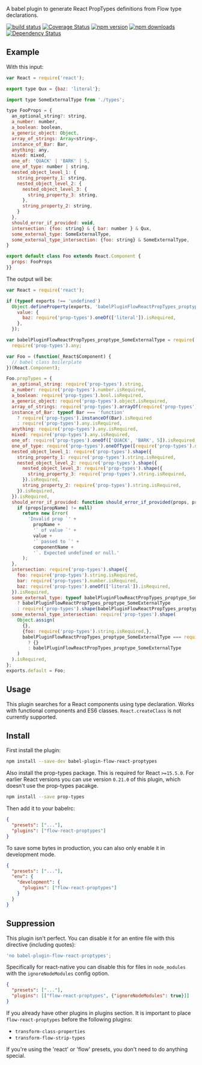 A babel plugin to generate React PropTypes definitions from Flow type declarations.

[![build status](https://img.shields.io/travis/brigand/babel-plugin-flow-react-proptypes/master.svg?style=flat-square)](https://travis-ci.org/brigand/babel-plugin-flow-react-proptypes)
[![Coverage Status](https://coveralls.io/repos/github/brigand/babel-plugin-flow-react-proptypes/badge.svg?branch=master)](https://coveralls.io/github/brigand/babel-plugin-flow-react-proptypes?branch=master)
[![npm version](https://img.shields.io/npm/v/babel-plugin-flow-react-proptypes.svg?style=flat-square)](https://www.npmjs.com/package/babel-plugin-flow-react-proptypes)
[![npm downloads](https://img.shields.io/npm/dm/babel-plugin-flow-react-proptypes.svg?style=flat-square)](https://www.npmjs.com/package/babel-plugin-flow-react-proptypes)
[![Dependency Status](https://img.shields.io/david/brigand/babel-plugin-flow-react-proptypes.svg?style=flat-square)](https://david-dm.org/brigand/babel-plugin-flow-react-proptypes)

## Example

With this input:

```js
var React = require('react');

export type Qux = {baz: 'literal'};

import type SomeExternalType from './types';

type FooProps = {
  an_optional_string?: string,
  a_number: number,
  a_boolean: boolean,
  a_generic_object: Object,
  array_of_strings: Array<string>,
  instance_of_Bar: Bar,
  anything: any,
  mixed: mixed,
  one_of: 'QUACK' | 'BARK' | 5,
  one_of_type: number | string,
  nested_object_level_1: {
    string_property_1: string,
    nested_object_level_2: {
      nested_object_level_3: {
        string_property_3: string,
      },
      string_property_2: string,
    }
  },
  should_error_if_provided: void,
  intersection: {foo: string} & { bar: number } & Qux,
  some_external_type: SomeExternalType,
  some_external_type_intersection: {foo: string} & SomeExternalType,
}

export default class Foo extends React.Component {
  props: FooProps
}}
```

The output will be:

```js
var React = require('react');

if (typeof exports !== 'undefined')
  Object.defineProperty(exports, 'babelPluginFlowReactPropTypes_proptype_Qux', {
    value: {
      baz: require('prop-types').oneOf(['literal']).isRequired,
    },
  });

var babelPluginFlowReactPropTypes_proptype_SomeExternalType = require('./types').babelPluginFlowReactPropTypes_proptype_SomeExternalType ||
  require('prop-types').any;

var Foo = (function(_React$Component) {
  // babel class boilerplate
})(React.Component);

Foo.propTypes = {
  an_optional_string: require('prop-types').string,
  a_number: require('prop-types').number.isRequired,
  a_boolean: require('prop-types').bool.isRequired,
  a_generic_object: require('prop-types').object.isRequired,
  array_of_strings: require('prop-types').arrayOf(require('prop-types').string).isRequired,
  instance_of_Bar: typeof Bar === 'function'
    ? require('prop-types').instanceOf(Bar).isRequired
    : require('prop-types').any.isRequired,
  anything: require('prop-types').any.isRequired,
  mixed: require('prop-types').any.isRequired,
  one_of: require('prop-types').oneOf(['QUACK', 'BARK', 5]).isRequired,
  one_of_type: require('prop-types').oneOfType([require('prop-types').number, require('prop-types').string]).isRequired,
  nested_object_level_1: require('prop-types').shape({
    string_property_1: require('prop-types').string.isRequired,
    nested_object_level_2: require('prop-types').shape({
      nested_object_level_3: require('prop-types').shape({
        string_property_3: require('prop-types').string.isRequired,
      }).isRequired,
      string_property_2: require('prop-types').string.isRequired,
    }).isRequired,
  }).isRequired,
  should_error_if_provided: function should_error_if_provided(props, propName, componentName) {
    if (props[propName] != null)
      return new Error(
        'Invalid prop `' +
          propName +
          '` of value `' +
          value +
          '` passed to `' +
          componentName +
          '`. Expected undefined or null.'
      );
  },
  intersection: require('prop-types').shape({
    foo: require('prop-types').string.isRequired,
    bar: require('prop-types').number.isRequired,
    baz: require('prop-types').oneOf(['literal']).isRequired,
  }).isRequired,
  some_external_type: typeof babelPluginFlowReactPropTypes_proptype_SomeExternalType === 'function'
    ? babelPluginFlowReactPropTypes_proptype_SomeExternalType
    : require('prop-types').shape(babelPluginFlowReactPropTypes_proptype_SomeExternalType).isRequired,
  some_external_type_intersection: require('prop-types').shape(
    Object.assign(
      {},
      {foo: require('prop-types').string.isRequired,},
      babelPluginFlowReactPropTypes_proptype_SomeExternalType === require('prop-types').any
        ? {}
        : babelPluginFlowReactPropTypes_proptype_SomeExternalType
    )
  ).isRequired,
};
exports.default = Foo;
```

## Usage

This plugin searches for a React components using type declaration. Works with functional components and ES6 classes. `React.createClass` is not currently supported.


## Install

First install the plugin:

```sh
npm install --save-dev babel-plugin-flow-react-proptypes
```

Also install the prop-types package. This is required for React `>=15.5.0`. For earlier React versions
you can use version `0.21.0` of this plugin, which doesn't use the prop-types pacakge.

```sh
npm install --save prop-types
```

Then add it to your babelrc:

```json
{
  "presets": ["..."],
  "plugins": ["flow-react-proptypes"]
}
```

To save some bytes in production, you can also only enable it in development mode.

```json
{
  "presets": ["..."],
  "env": {
    "development": {
      "plugins": ["flow-react-proptypes"]
    }
  }
}
```

## Suppression
This plugin isn't perfect. You can disable it for an entire file with this directive (including quotes):

```js
'no babel-plugin-flow-react-proptypes';
```

Specifically for react-native you can disable this for files in `node_modules` with the `ignoreNodeModules` config option.

```json
{
  "presets": ["..."],
  "plugins": [["flow-react-proptypes", {"ignoreNodeModules": true}]]
}
```

If you already have other plugins in plugins section. It is important to place
`flow-react-proptypes` before the following plugins:

- `transform-class-properties`
- `transform-flow-strip-types`

If you're using the 'react' or 'flow' presets, you don't need to do anything special.

